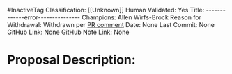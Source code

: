 #InactiveTag
Classification: [[Unknown]]
Human Validated: Yes
Title: -------------error---------------
Champions: Allen Wirfs-Brock
Reason for Withdrawal: Withdrawn per [PR comment](https://github.com/tc39/ecma262/issues/1595#issuecomment-509348434)
Date: None
Last Commit: None
GitHub Link: None
GitHub Note Link: None

# Proposal Description:

